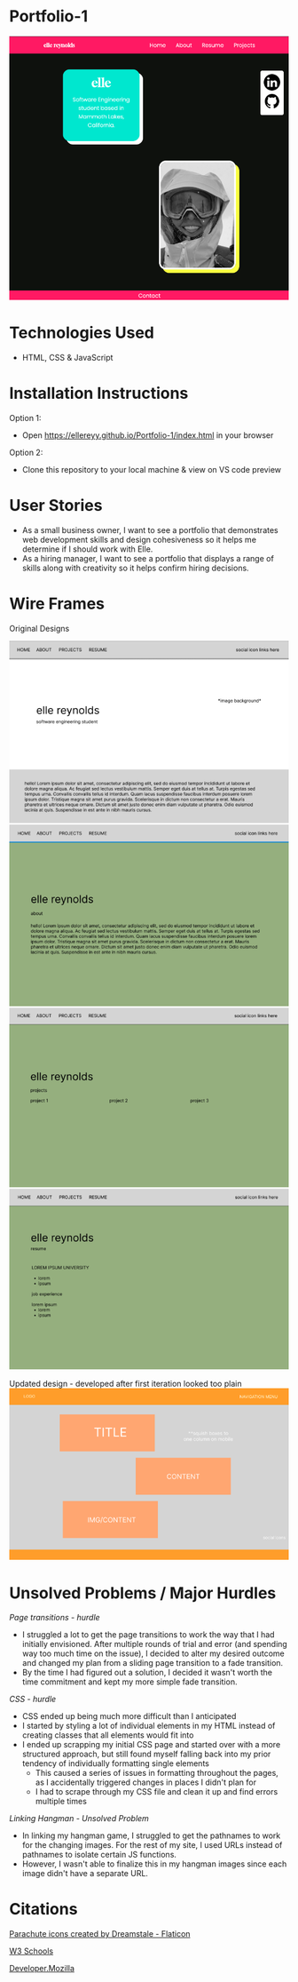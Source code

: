 # Portfolio-1
<img src="assets/portfolio-preview .png">

# Technologies Used
- HTML, CSS & JavaScript

# Installation Instructions 
Option 1: 
- Open https://ellereyy.github.io/Portfolio-1/index.html in your browser 

Option 2: 
- Clone this repository to your local machine & view on VS code preview

# User Stories 
- As a small business owner, I want to see a portfolio that demonstrates web development skills and design cohesiveness so it helps me determine if I should work with Elle. 
- As a hiring manager, I want to see a portfolio that displays a range of skills along with creativity so it helps confirm hiring decisions. 

# Wire Frames
Original Designs 

<img src="wire-frames/wire1.png"> 
<img src="wire-frames/wire2.png"> 
<img src="wire-frames/wire3.png"> 
<img src="wire-frames/wire4.png"> 

Updated design - developed after first iteration looked too plain 
<img src="assets/updated-wire.png">

# Unsolved Problems / Major Hurdles

*Page transitions - hurdle*
- I struggled a lot to get the page transitions to work the way that I had initially envisioned. After multiple rounds of trial and error (and spending way too much time on the issue), I decided to alter my desired outcome and changed my plan from a sliding page transition to a fade transition. 
- By the time I had figured out a solution, I decided it wasn't worth the time commitment and kept my more simple fade transition. 

*CSS - hurdle*
- CSS ended up being much more difficult than I anticipated
- I started by styling a lot of individual elements in my HTML instead of creating classes that all elements would fit into 
- I ended up scrapping my initial CSS page and started over with a more structured approach, but still found myself falling back into my prior tendency of individually formatting single elements 
    - This caused a series of issues in formatting throughout the pages, as I accidentally triggered changes in places I didn't plan for 
    - I had to scrape through my CSS file and clean it up and find errors multiple times 

*Linking Hangman - Unsolved Problem*
- In linking my hangman game, I struggled to get the pathnames to work for the changing images. For the rest of my site, I used URLs instead of pathnames to isolate certain JS functions. 
- However, I wasn't able to finalize this in my hangman images since each image didn't have a separate URL. 


# Citations 
<a href="https://www.flaticon.com/free-icons/parachute" title="parachute icons">Parachute icons created by Dreamstale - Flaticon</a>

<a href="https://www.w3schools.com/"> W3 Schools</a>

<a href="https://developer.mozilla.org/en-US/">Developer.Mozilla</a>